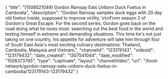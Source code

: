 {
    "title": "[1508521049] Gordon Ramsay Eats Unborn Duck Foetus in Cambodia",
    "description": "Gordon Ramsay samples duck eggs with 20 day old foetus inside, supposed to improve virility. \n\nFrom season 2 of Gordon's Great Escape. For the second series, Gordon goes back on the road doing what he loves most: searching out the best food in the world and testing himself in extreme and demanding situations. This time he's not just taking on one country, his appetite for adventure will take him through four of South East Asia's most exciting culinary destinations: Thailand, Cambodia, Malaysia and Vietnam.",
    "channelid": "123179143",
    "videoid": "123179432",
    "date_created": "1307541044",
    "date_modified": "1508373765",
    "type": "captivate",
    "layout": "channelVideo",
    "url": "\/food-network\/gordon-ramsay-eats-unborn-duck-foetus-in-cambodia\/123179143-123179432"
}